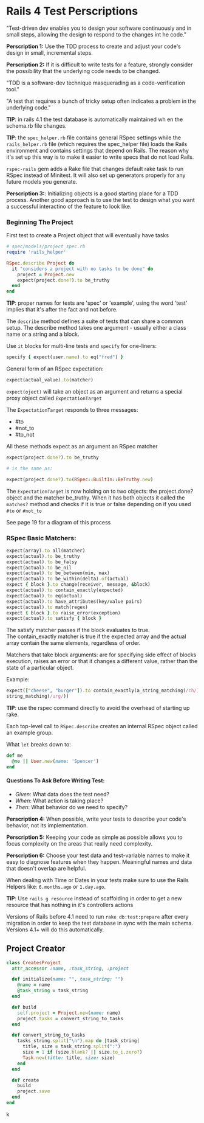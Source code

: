 # Rails 4 Test Perscriptions

"Test-driven dev enables you to design your software continuously and in small
steps, allowing the design to respond to the changes int he code."

**Perscription 1:** Use the TDD process to create and adjust your code's design
in small, incremental steps.

**Perscription 2:** If it is difficult to write tests for a feature, strongly
consider the possibility that the underlying code needs to be changed.

"TDD is a software-dev technique masquerading as a code-verification tool."

"A test that requires a bunch of tricky setup often indicates a problem in the
underlying code."

**TIP**: in rails 4.1 the test database is automatically maintained wh en the
schema.rb file changes.

**TIP**: the ``spec_helper.rb`` file contains general RSpec settings while the
``rails_helper.rb`` file (which requires the spec_helper file) loads the Rails
environment and contains settings that depend on Rails.  The reason why it's set
up this way is to make it easier to write specs that do not load Rails.

``rspec-rails`` gem adds a Rake file that changes default rake task to run RSpec
instead of Minitest. It will also set up generators properly for any future
models you generate.

**Perscription 3:**: Initializing objects is a good starting place for a TDD
process.  Another good approach is to use the test to design what you want a
successful interactino of the feature to look like.


### Beginning The Project
First test to create a Project object that will eventually have tasks
```ruby
# spec/models/project_spec.rb
require 'rails_helper'

RSpec.describe Project do
  it "considers a project with no tasks to be done" do
    project = Project.new
    expect(project.done?).to be_truthy
  end
end
```

**TIP**: proper names for tests are 'spec' or 'example', using the word 'test'
implies that it's after the fact and not before.

The ``describe`` method defines a suite of tests that can share a common setup.
The describe method takes one argument - usually either a class name or a
string and a block.

Use ``it`` blocks for multi-line tests and ``specify`` for one-liners:
```ruby
specify { expect(user.name).to eq("fred") }
```

General form of an RSpec expectation:
```ruby
expect(actual_value).to(matcher)
```


``expect(oject)`` will take an object as an argument and returns a special proxy
object called ``ExpectationTarget``

The ``ExpectationTarget`` responds to three messages:
*  #to  
*  #not_to  
*  #to_not  

All these methods expect as an argument an RSpec matcher

```ruby
expect(project.done?).to be_truthy

# is the same as:

expect(project.done?).to(RSpec::BuiltIn::BeTruthy.new) 
```

The ``ExpectationTarget`` is now holding on to two objects: the project.done?
object and the matcher be_truthy.  When it has both objects it called the
``matches?`` method and checks if it is true or false depending on if you used
``#to`` or ``#not_to``

See page 19 for a diagram of this process

### RSpec Basic Matchers:
```ruby
expect(array).to all(matcher)
expect(actual).to be_truthy
expect(actual).to be_falsy
expect(actual).to be_nil
expect(actual).to be_between(min, max)
expect(actual).to be_within(delta).of(actual)
expect { block }.to change(receiver, message, &block)
expect(actual).to contain_exactly(expected)
expect(actual).to eq(actual)
expect(actual).to have_attributes(key/value pairs)
expect(actual).to match(regex)
expect { block }.to raise_error(exception)
expect(actual).to satisfy { block }
```

The satisfy matcher passes if the block evaluates to true.  
The contain_exactly matcher is true if the expected array and the actual array
contain the same elements, regardless of order.  

Matchers that take block arguments:  are for specifying side effect of blocks
execution, raises an error or that it changes a different value, rather than the
state of a particular object.

Example:
```ruby
expect(["cheese", "burger"]).to contain_exactly(a_string_matching(/ch/), a
string_matching(/urg/))
```

**TIP**: use the rspec command directly to avoid the overhead of starting up
rake.

Each top-level call to ``RSpec.describe`` creates an internal RSpec object
called an example group.

What ``let`` breaks down to:
```ruby
def me
  @me || User.new(name: 'Spencer')
end
```

#### Questions To Ask Before Writing Test:  
*  _Given_: What data does the test need?  
*  _When_: What action is taking place?  
*  _Then_:  What behavior do we need to specify?  


**Perscription 4:** When possible, write your tests to describe your code's
behavior, not its implementation.

**Perscription 5:** Keeping your code as simple as possible allows you to focus
complexity on the areas that really need complexity.

**Perscription 6:** Choose your test data and test-variable names to make it
easy to diagnose features when they happen.  Meaningful names and data that
doesn't overlap are helpful.

When dealing with Time or Dates in your tests make sure to use the Rails Helpers
like: ``6.months.ago`` or ``1.day.ago``.

**TIP**: Use ``rails g resource`` instead of scaffolding in order to get a
new resource that has nothing in it's controllers actions

Versions of Rails before 4.1 need to run ``rake db:test:prepare`` after every
migration in order to keep the test database in sync with the main schema.
Versions 4.1+ will do this automatically.

## Project Creator
```ruby
class CreatesProject
  attr_accessor :name, :task_string, :project

  def initialize(name: "", task_string: "")
    @name = name
    @task_string = task_string
  end

  def build
    self.project = Project.new(name: name)
    project.tasks = convert_string_to_tasks
  end

  def convert_string_to_tasks
    tasks_string.split("\n").map do |task_string|
      title, size = task_string.split(":")
      size = 1 if (size.blank? || size.to_i.zero?)
      Task.new(title: title, size: size)
    end
  end

  def create
    build
    project.save
  end
end
```

k




